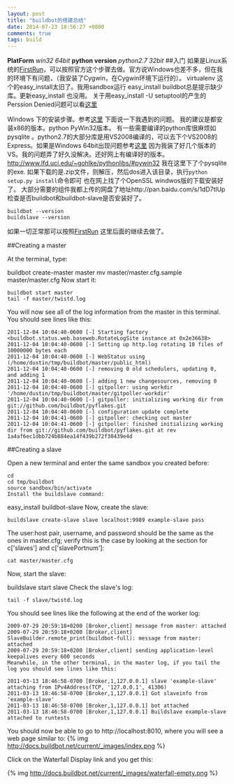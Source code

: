 ```yaml
---
layout: post
title: "buildbot的搭建总结"
date: 2014-07-23 18:56:27 +0800
comments: true
tags: build 
---
```

**PlatForm**      				*win32 64bit*
**python version** 				*python2.7 32bit*
##入门
如果是Linux系统的[FirstRun](http://docs.buildbot.net/current/tutorial/firstrun.html)，可以按照官方这个步骤去做。官方说Windows也差不多，但在我的环境下有问题，（我安装了Cygwin，在Cygwin环境下运行的）。 virtualenv  这个的easy\_install太旧了。我用sandbox运行 easy\_install buildbot总是提示缺少库。更新easy\_install 也没用。 关于用easy\_install -U setuptool的产生的Perssion Denied问题可以看[这里](http://stackoverflow.com/questions/17601020/easy-install-exe-permission-denied-on-windows-8)

Windows 下的安装步骤。参考[这里](http://trac.buildbot.net/wiki/RunningBuildbotOnWindows) 下面说一下我遇到的问题。
我的建议是都安装x86的版本。python  PyWin32版本。 有一些需要编译的python库很麻烦如pysqlite 。python2.7的大部分库是用VS2008编译的，可以去下个VS2008的Express。如果是Windows 64bit出现问题参考[这里](http://stackoverflow.com/questions/4676728/value-error-trying-to-install-python-for-windows-extensions)
因为我装了好几个版本的VS。我的问题弄了好久没解决。还好网上有编译好的版本。
http://www.lfd.uci.edu/~gohlke/pythonlibs/#pywin32 我在这里下了个pysqlite的exe.
如果下载的是.zip文件，则解压，然后dos进入该目录，执行`python setup.py install`命令即可
也在网上找了个OpenSSL windwos版的下载安装好了。
大部分需要的组件我都上传的网盘了地址http://pan.baidu.com/s/1dD7tlUp
检查是否buildbot和buildbot-slave是否安装好了。
```
buildbot --version
buildslave --version
```
如果一切正常那可以按照[FirstRun](http://docs.buildbot.net/current/tutorial/firstrun.html) 这里后面的继续去做了。
<!--more-->
##Creating a master

At the terminal, type:

buildbot create-master master
mv master/master.cfg.sample master/master.cfg
Now start it:
```
buildbot start master
tail -f master/twistd.log
```
You will now see all of the log information from the master in this terminal. You should see lines like this:
```
2011-12-04 10:04:40-0600 [-] Starting factory <buildbot.status.web.baseweb.RotateLogSite instance at 0x2e36638>
2011-12-04 10:04:40-0600 [-] Setting up http.log rotating 10 files of 10000000 bytes each
2011-12-04 10:04:40-0600 [-] WebStatus using (/home/dustin/tmp/buildbot/master/public_html)
2011-12-04 10:04:40-0600 [-] removing 0 old schedulers, updating 0, and adding 1
2011-12-04 10:04:40-0600 [-] adding 1 new changesources, removing 0
2011-12-04 10:04:40-0600 [-] gitpoller: using workdir '/home/dustin/tmp/buildbot/master/gitpoller-workdir'
2011-12-04 10:04:40-0600 [-] gitpoller: initializing working dir from git://github.com/buildbot/pyflakes.git
2011-12-04 10:04:40-0600 [-] configuration update complete
2011-12-04 10:04:41-0600 [-] gitpoller: checking out master
2011-12-04 10:04:41-0600 [-] gitpoller: finished initializing working dir from git://github.com/buildbot/pyflakes.git at rev 1a4af6ec1dbb724b884ea14f439b272f30439e4d
```
##Creating a slave

Open a new terminal and enter the same sandbox you created before:
```
cd
cd tmp/buildbot
source sandbox/bin/activate
Install the buildslave command:
```

easy\_install buildbot-slave
Now, create the slave:

```
buildslave create-slave slave localhost:9989 example-slave pass
```

The user:host pair, username, and password should be the same as the ones in master.cfg; verify this is the case by looking at the section for c['slaves'] and c['slavePortnum']:
```
cat master/master.cfg
```
Now, start the slave:

buildslave start slave
Check the slave's log:
```
tail -f slave/twistd.log
```
You should see lines like the following at the end of the worker log:
```
2009-07-29 20:59:18+0200 [Broker,client] message from master: attached
2009-07-29 20:59:18+0200 [Broker,client] SlaveBuilder.remote_print(buildbot-full): message from master: attached
2009-07-29 20:59:18+0200 [Broker,client] sending application-level keepalives every 600 seconds
Meanwhile, in the other terminal, in the master log, if you tail the log you should see lines like this:

2011-03-13 18:46:58-0700 [Broker,1,127.0.0.1] slave 'example-slave' attaching from IPv4Address(TCP, '127.0.0.1', 41306)
2011-03-13 18:46:58-0700 [Broker,1,127.0.0.1] Got slaveinfo from 'example-slave'
2011-03-13 18:46:58-0700 [Broker,1,127.0.0.1] bot attached
2011-03-13 18:46:58-0700 [Broker,1,127.0.0.1] Buildslave example-slave attached to runtests
```
You should now be able to go to http://localhost:8010, where you will see a web page similar to:
{% img http://docs.buildbot.net/current/_images/index.png %}

Click on the Waterfall Display link and you get this:



{% img http://docs.buildbot.net/current/_images/waterfall-empty.png %}
